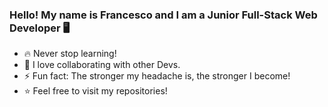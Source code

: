### Hello! My name is Francesco and I am a Junior Full-Stack Web Developer 🖥️
- 🔥 Never stop learning!
- 🤝 I love collaborating with other Devs.
- ⚡ Fun fact: The stronger my headache is, the stronger I become!
- ⭐ Feel free to visit my repositories!
<img href="https://flyclipart.com/animal-character-inkcontober-psyduck-screech-yellow-icon-psyduck-png-198618">

<!--
**HikaruFN/HikaruFN** is a ✨ _special_ ✨ repository because its `README.md` (this file) appears on your GitHub profile.

Here are some ideas to get you started:
- 🌱 I’m currently learning everything!
- 👯 I love collborating with other Devs
- ⚡ Fun fact: The stronger my headache is, the stronger I'm becoming!
-->

